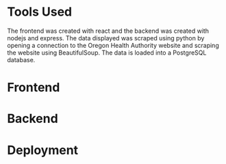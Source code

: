 # **Tools Used**
The frontend was created with react and the backend was created with nodejs and express. The data displayed was scraped using python by opening a connection to the Oregon Health Authority website and scraping the website using BeautifulSoup. The data is loaded into a PostgreSQL database.

# **Frontend**

# **Backend**
# **Deployment**
